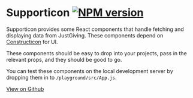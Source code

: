 # Supporticon [![NPM version](https://img.shields.io/npm/v/supporticon.svg?style=flat-square)](https://www.npmjs.com/package/supporticon)

Supporticon provides some React components that handle fetching and displaying data from JustGiving. These components depend on [Constructicon](https://github.com/blackbaud-services/constructicon) for UI.

These components should be easy to drop into your projects, pass in the relevant props, and they should be good to go.

You can test these components on the local development server by dropping them in to `/playground/src/App.js`.

[View on Github](https://github.com/blackbaud-services/supporticon)
